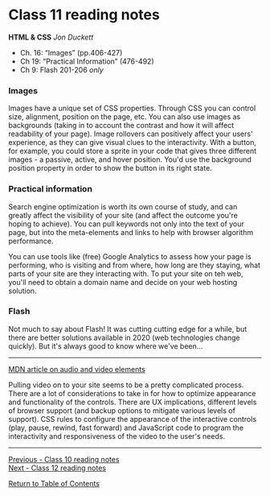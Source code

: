 # Class 11 reading notes

**HTML & CSS** *Jon Duckett*

- Ch. 16: “Images” (pp.406-427)
- Ch 19: “Practical Information” (476-492)
- Ch 9: Flash 201-206 *only*

### Images

Images have a unique set of CSS properties. Through CSS you can control size, alignment, position on the page, etc. You can also use images as backgrounds (taking in to account the contrast and how it will affect readability of your page). Image rollovers can positively affect your users' experience, as they can give visual clues to the interactivity. With a button, for example, you could store a sprite in your code that gives three different images - a passive, active, and hover position. You'd use the background position property in order to show the button in its right state. 

### Practical information

Search engine optimization is worth its own course of study, and can greatly affect the visibility of your site (and affect the outcome you're hoping to achieve). You can pull keywords not only into the text of your page, but into the meta-elements and links to help with browser algorithm performance. 

You can use tools like (free) Google Analytics to assess how your page is performing, who is visiting and from where, how long are they staying, what parts of your site are they interacting with. To put your site on teh web, you'll need to obtain a domain name and decide on your web hosting solution. 

### Flash

Not much to say about Flash! It was cutting cutting edge for a while, but there are better solutions available in 2020 (web technologies change quickly). But it's always good to know where we've been...

<hr />

[MDN article on audio and video elements](https://developer.mozilla.org/en-US/docs/Learn/JavaScript/Client-side_web_APIs/Video_and_audio_APIs)

Pulling video on to your site seems to be a pretty complicated process. There are a lot of considerations to take in for how to optimize appearance and functionality of the controls. There are UX implications, different levels of browser support (and backup options to mitigate various levels of support). CSS rules to configure the appearance of the interactive controls (play, pause, rewind, fast forward) and JavaScript code to program the interactivity and responsiveness of the video to the user's needs.

<hr />

[Previous - Class 10 reading notes](class-10.md)  
[Next - Class 12 reading notes](class-12.md) 

[Return to Table of Contents](README.md)